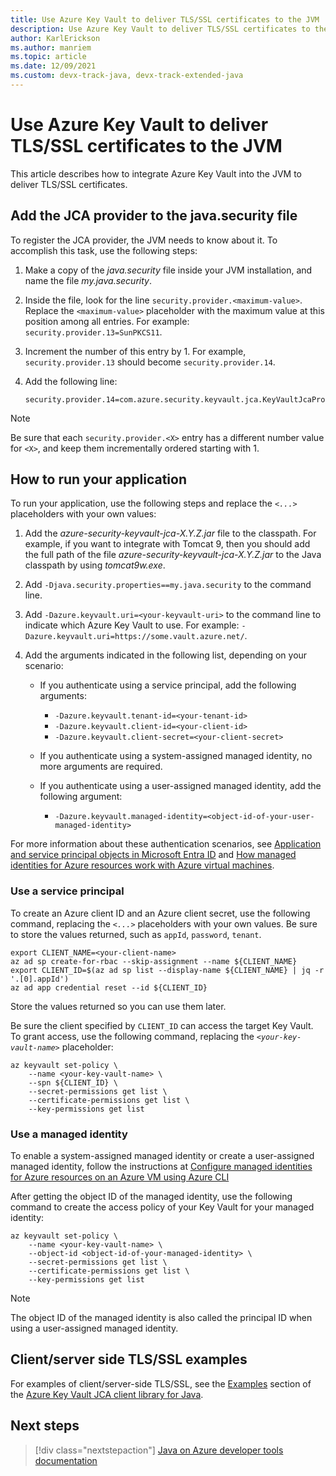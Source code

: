 ```yaml
---
title: Use Azure Key Vault to deliver TLS/SSL certificates to the JVM
description: Use Azure Key Vault to deliver TLS/SSL certificates to the JVM
author: KarlErickson
ms.author: manriem
ms.topic: article
ms.date: 12/09/2021
ms.custom: devx-track-java, devx-track-extended-java
---
```


# Use Azure Key Vault to deliver TLS/SSL certificates to the JVM

This article describes how to integrate Azure Key Vault into the JVM to deliver TLS/SSL certificates.

## Add the JCA provider to the java.security file

To register the JCA provider, the JVM needs to know about it. To accomplish this task, use the following steps:

1. Make a copy of the *java.security* file inside your JVM installation, and name the file *my.java.security*.
1. Inside the file, look for the line `security.provider.<maximum-value>`. Replace the `<maximum-value>` placeholder with the maximum value at this position among all entries. For example: `security.provider.13=SunPKCS11`.
1. Increment the number of this entry by 1. For example, `security.provider.13` should become `security.provider.14`.
1. Add the following line:

   ```text
   security.provider.14=com.azure.security.keyvault.jca.KeyVaultJcaProvider
   ```

> [!NOTE]
> Be sure that each `security.provider.<X>` entry has a different number value for `<X>`, and keep them incrementally ordered starting with 1.

## How to run your application

To run your application, use the following steps and replace the *`<...>`* placeholders with your own values:

1. Add the *azure-security-keyvault-jca-X.Y.Z.jar* file to the classpath. For example, if you want to integrate with Tomcat 9, then you should add the full path of the file *azure-security-keyvault-jca-X.Y.Z.jar* to the Java classpath by using *tomcat9w.exe*.
1. Add `-Djava.security.properties==my.java.security` to the command line.
1. Add `-Dazure.keyvault.uri=<your-keyvault-uri>` to the command line to indicate which Azure Key Vault to use. For example: `-Dazure.keyvault.uri=https://some.vault.azure.net/`.
1. Add the arguments indicated in the following list, depending on your scenario:

   * If you authenticate using a service principal, add the following arguments:

     * `-Dazure.keyvault.tenant-id=<your-tenant-id>`
     * `-Dazure.keyvault.client-id=<your-client-id>`
     * `-Dazure.keyvault.client-secret=<your-client-secret>`

   * If you authenticate using a system-assigned managed identity, no more arguments are required.

   * If you authenticate using a user-assigned managed identity, add the following argument:

     * `-Dazure.keyvault.managed-identity=<object-id-of-your-user-managed-identity>`

For more information about these authentication scenarios, see [Application and service principal objects in Microsoft Entra ID](/azure/active-directory/develop/app-objects-and-service-principals) and [How managed identities for Azure resources work with Azure virtual machines](/azure/active-directory/managed-identities-azure-resources/how-managed-identities-work-vm).

### Use a service principal

To create an Azure client ID and an Azure client secret, use the following command, replacing the *`<...>`* placeholders with your own values. Be sure to store the values returned, such as `appId`, `password`, `tenant`.

```azurecli
export CLIENT_NAME=<your-client-name>
az ad sp create-for-rbac --skip-assignment --name ${CLIENT_NAME}
export CLIENT_ID=$(az ad sp list --display-name ${CLIENT_NAME} | jq -r '.[0].appId')
az ad app credential reset --id ${CLIENT_ID}
```

Store the values returned so you can use them later.

Be sure the client specified by `CLIENT_ID` can access the target Key Vault. To grant access, use the following command, replacing the *`<your-key-vault-name>`* placeholder:

```azurecli
az keyvault set-policy \
    --name <your-key-vault-name> \
    --spn ${CLIENT_ID} \
    --secret-permissions get list \
    --certificate-permissions get list \
    --key-permissions get list
```

### Use a managed identity

To enable a system-assigned managed identity or create a user-assigned managed identity, follow the instructions at [Configure managed identities for Azure resources on an Azure VM using Azure CLI](/azure/active-directory/managed-identities-azure-resources/qs-configure-cli-windows-vm)

After getting the object ID of the managed identity, use the following command to create the access policy of your Key Vault for your managed identity:

```azurecli
az keyvault set-policy \
    --name <your-key-vault-name> \
    --object-id <object-id-of-your-managed-identity> \
    --secret-permissions get list \
    --certificate-permissions get list \
    --key-permissions get list
```

> [!NOTE]
> The object ID of the managed identity is also called the principal ID when using a user-assigned managed identity.

## Client/server side TLS/SSL examples

For examples of client/server-side TLS/SSL, see the [Examples](/java/api/overview/azure/security-keyvault-jca-readme#examples) section of the [Azure Key Vault JCA client library for Java](/java/api/overview/azure/security-keyvault-jca-readme).

## Next steps

> [!div class="nextstepaction"]
> [Java on Azure developer tools documentation](index.yml)
